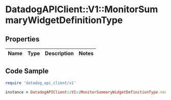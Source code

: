 # DatadogAPIClient::V1::MonitorSummaryWidgetDefinitionType

## Properties

| Name | Type | Description | Notes |
| ---- | ---- | ----------- | ----- |

## Code Sample

```ruby
require 'datadog_api_client/v1'

instance = DatadogAPIClient::V1::MonitorSummaryWidgetDefinitionType.new()
```

